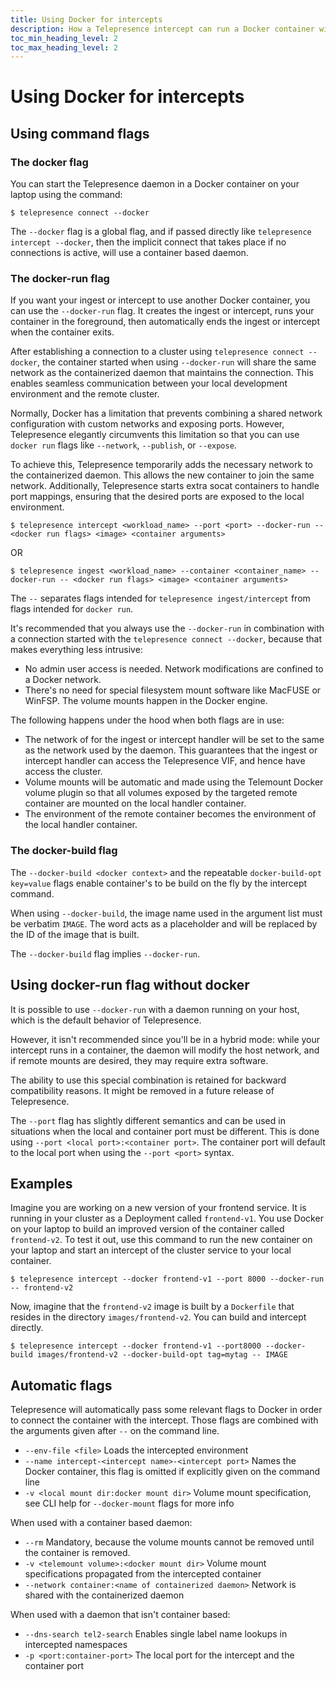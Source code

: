 ```yaml
---
title: Using Docker for intercepts
description: How a Telepresence intercept can run a Docker container with configured environment and volume mounts.
toc_min_heading_level: 2
toc_max_heading_level: 2
---
```


# Using Docker for intercepts

## Using command flags

### The docker flag
You can start the Telepresence daemon in a Docker container on your laptop using the command:

```console
$ telepresence connect --docker
```

The `--docker` flag is a global flag, and if passed directly like `telepresence intercept --docker`, then the implicit connect that takes place if no connections is active, will use a container based daemon.

### The docker-run flag

If you want your ingest or intercept to use another Docker container, you can use the `--docker-run` flag. It creates the ingest or intercept, runs your container in the foreground, then automatically ends the ingest or intercept when the container exits.

After establishing a connection to a cluster using `telepresence connect --docker`, the container started when using `--docker-run` will share
the same network as the containerized daemon that maintains the connection. This enables seamless communication between your local development
environment and the remote cluster.

Normally, Docker has a limitation that prevents combining a shared network configuration with custom networks and exposing ports. However,
Telepresence elegantly circumvents this limitation so that you can use `docker run` flags like `--network`, `--publish`, or `--expose`.

To achieve this, Telepresence temporarily adds the necessary network to the containerized daemon. This allows the new container to join the
same network. Additionally, Telepresence starts extra socat containers to handle port mappings, ensuring that the desired ports are exposed
to the local environment.

```console
$ telepresence intercept <workload_name> --port <port> --docker-run -- <docker run flags> <image> <container arguments>
```
OR
```console
$ telepresence ingest <workload_name> --container <container_name> --docker-run -- <docker run flags> <image> <container arguments>
```

The `--` separates flags intended for `telepresence ingest/intercept` from flags intended for `docker run`.

It's recommended that you always use the `--docker-run` in combination with a connection started with the `telepresence connect --docker`,
because that makes everything less intrusive:

- No admin user access is needed. Network modifications are confined to a Docker network.
- There's no need for special filesystem mount software like MacFUSE or WinFSP. The volume mounts happen in the Docker engine.

The following happens under the hood when both flags are in use:

- The network of for the ingest or intercept handler will be set to the same as the network used by the daemon. This guarantees that the
  ingest or intercept handler can access the Telepresence VIF, and hence have access the cluster.
- Volume mounts will be automatic and made using the Telemount Docker volume plugin so that all volumes exposed by the targeted
  remote container are mounted on the local handler container.
- The environment of the remote container becomes the environment of the local handler container.

### The docker-build flag

The `--docker-build <docker context>` and the repeatable `docker-build-opt key=value` flags enable container's to be build on the fly by the intercept command.

When using `--docker-build`, the image name used in the argument list must be verbatim `IMAGE`. The word acts as a placeholder and will be replaced by the ID of the image that is built.

The `--docker-build` flag implies `--docker-run`.

## Using docker-run flag without docker

It is possible to use `--docker-run` with a daemon running on your host, which is the default behavior of Telepresence. 

However, it isn't recommended since you'll be in a hybrid mode: while your intercept runs in a container, the daemon will modify the host network, and if remote mounts are desired, they may require extra software. 

The ability to use this special combination is retained for backward compatibility reasons. It might be removed in a future release of Telepresence.

The `--port` flag has slightly different semantics and can be used in situations when the local and container port must be different. This
is done using `--port <local port>:<container port>`. The container port will default to the local port when using the `--port <port>` syntax.

## Examples

Imagine you are working on a new version of your frontend service.  It is running in your cluster as a Deployment called `frontend-v1`. You use Docker on your laptop to build an improved version of the container called `frontend-v2`.  To test it out, use this command to run the new container on your laptop and start an intercept of the cluster service to your local container.

```console
$ telepresence intercept --docker frontend-v1 --port 8000 --docker-run -- frontend-v2
```

Now, imagine that the `frontend-v2` image is built by a `Dockerfile` that resides in the directory `images/frontend-v2`. You can build and intercept directly.

```console
$ telepresence intercept --docker frontend-v1 --port8000 --docker-build images/frontend-v2 --docker-build-opt tag=mytag -- IMAGE
```

## Automatic flags

Telepresence will automatically pass some relevant flags to Docker in order to connect the container with the intercept. Those flags are combined with the arguments given after `--` on the command line.

- `--env-file <file>` Loads the intercepted environment
- `--name intercept-<intercept name>-<intercept port>` Names the Docker container, this flag is omitted if explicitly given on the command line
- `-v <local mount dir:docker mount dir>` Volume mount specification, see CLI help for `--docker-mount` flags for more info

When used with a container based daemon:
- `--rm` Mandatory, because the volume mounts cannot be removed until the container is removed.
- `-v <telemount volume>:<docker mount dir>` Volume mount specifications propagated from the intercepted container
- `--network container:<name of containerized daemon>` Network is shared with the containerized daemon

When used with a daemon that isn't container based:
- `--dns-search tel2-search` Enables single label name lookups in intercepted namespaces
- `-p <port:container-port>` The local port for the intercept and the container port
